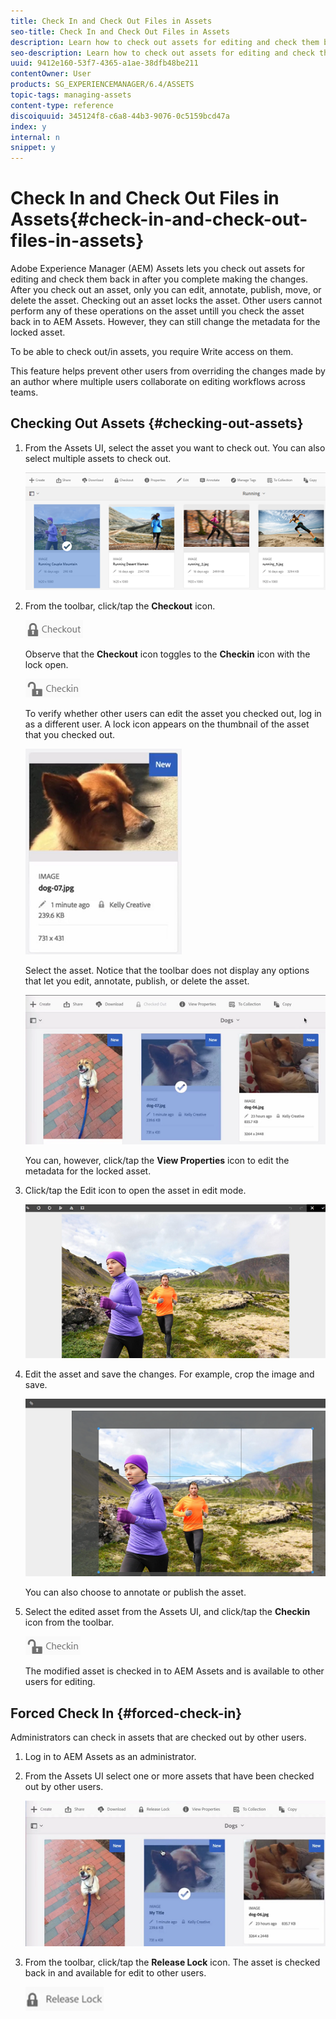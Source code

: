 ```yaml
---
title: Check In and Check Out Files in Assets
seo-title: Check In and Check Out Files in Assets
description: Learn how to check out assets for editing and check them back in after the changes are complete.
seo-description: Learn how to check out assets for editing and check them back in after the changes are complete.
uuid: 9412e160-53f7-4365-a1ae-38dfb48be211
contentOwner: User
products: SG_EXPERIENCEMANAGER/6.4/ASSETS
topic-tags: managing-assets
content-type: reference
discoiquuid: 345124f8-c6a8-44b3-9076-0c5159bcd47a
index: y
internal: n
snippet: y
---
```


# Check In and Check Out Files in Assets{#check-in-and-check-out-files-in-assets}

Adobe Experience Manager (AEM) Assets lets you check out assets for editing and check them back in after you complete making the changes. After you check out an asset, only you can edit, annotate, publish, move, or delete the asset. Checking out an asset locks the asset. Other users cannot perform any of these operations on the asset untill you check the asset back in to AEM Assets. However, they can still change the metadata for the locked asset.

To be able to check out/in assets, you require Write access on them.

This feature helps prevent other users from overriding the changes made by an author where multiple users collaborate on editing workflows across teams.

## Checking Out Assets {#checking-out-assets}

1. From the Assets UI, select the asset you want to check out. You can also select multiple assets to check out.

   ![](assets/chlimage_1-474.png)

1. From the toolbar, click/tap the **Checkout** icon.

   ![](assets/chlimage_1-475.png)

   Observe that the **Checkout** icon toggles to the **Checkin** icon with the lock open.

   ![](assets/chlimage_1-476.png)

   To verify whether other users can edit the asset you checked out, log in as a different user. A lock icon appears on the thumbnail of the asset that you checked out.

   ![](assets/chlimage_1-477.png)

   Select the asset. Notice that the toolbar does not display any options that let you edit, annotate, publish, or delete the asset.

   ![](assets/chlimage_1-478.png)

   You can, however, click/tap the **View Properties** icon to edit the metadata for the locked asset.

1. Click/tap the Edit icon to open the asset in edit mode.

   ![](assets/chlimage_1-479.png)

1. Edit the asset and save the changes. For example, crop the image and save. 

   ![](assets/chlimage_1-480.png)

   You can also choose to annotate or publish the asset.

1. Select the edited asset from the Assets UI, and click/tap the **Checkin** icon from the toolbar.

   ![](assets/chlimage_1-481.png)

   The modified asset is checked in to AEM Assets and is available to other users for editing.

## Forced Check In {#forced-check-in}

Administrators can check in assets that are checked out by other users.

1. Log in to AEM Assets as an administrator.
1. From the Assets UI select one or more assets that have been checked out by other users.

   ![](assets/chlimage_1-482.png)

1. From the toolbar, click/tap the **Release Lock** icon. The asset is checked back in and available for edit to other users.

   ![](assets/chlimage_1-483.png)

